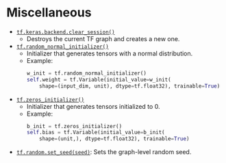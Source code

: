 # Miscellaneous
- [`tf.keras.backend.clear_session()`](https://www.tensorflow.org/api_docs/python/tf/keras/backend/clear_session)
    - Destroys the current TF graph and creates a new one.
- [`tf.random_normal_initializer()`](https://www.tensorflow.org/api_docs/python/tf/random_normal_initializer)
    - Initializer that generates tensors with a normal distribution.
    - Example:
        ```python
        w_init = tf.random_normal_initializer()
        self.weight = tf.Variable(initial_value=w_init(
            shape=(input_dim, unit), dtype=tf.float32), trainable=True)
        ```
- [`tf.zeros_initializer()`](https://www.tensorflow.org/api_docs/python/tf/zeros_initializer)
    - Initializer that generates tensors initialized to 0.
    - Example:
        ```python
        b_init = tf.zeros_initializer()
        self.bias = tf.Variable(initial_value=b_init(
            shape=(unit,), dtype=tf.float32), trainable=True)
        ```
- [`tf.random.set_seed(seed)`](https://www.tensorflow.org/api_docs/python/tf/random/set_seed): Sets the graph-level random seed.